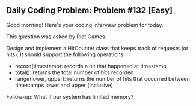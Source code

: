 ## Daily Coding Problem: Problem #132 [Easy]

Good morning! Here's your coding interview problem for today.

This question was asked by Riot Games.

Design and implement a HitCounter class that keeps track of requests (or hits). It should support the following operations:

- record(timestamp): records a hit that happened at timestamp
- total(): returns the total number of hits recorded
- range(lower, upper): returns the number of hits that occurred between timestamps lower and upper (inclusive)

Follow-up: What if our system has limited memory?
